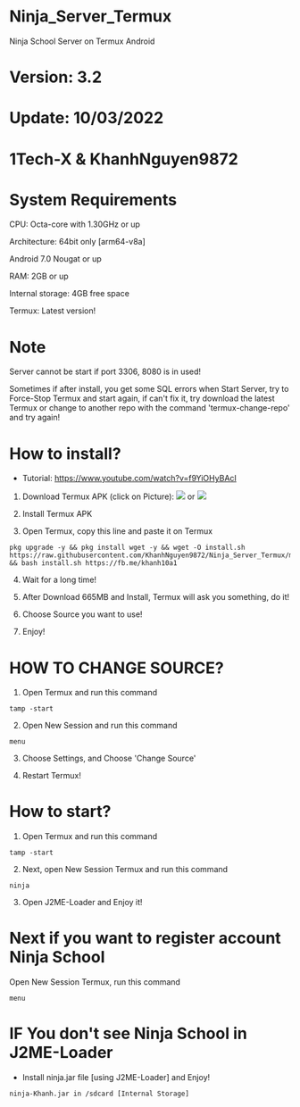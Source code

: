 # Ninja_Server_Termux
Ninja School Server on Termux Android
# Version: 3.2
# Update: 10/03/2022

#
# 1Tech-X & KhanhNguyen9872
#

# System Requirements
CPU: Octa-core with 1.30GHz or up <br />

Architecture: 64bit only [arm64-v8a] <br />

Android 7.0 Nougat or up <br />

RAM: 2GB or up <br />

Internal storage: 4GB free space <br />

Termux: Latest version! <br />

# Note

Server cannot be start if port 3306, 8080 is in used! <br />

Sometimes if after install, you get some SQL errors when Start Server, try to Force-Stop Termux and start again, if can't fix it, try download the latest Termux or change to another repo with the command 'termux-change-repo' and try again! <br />


# How to install?
 - Tutorial: https://www.youtube.com/watch?v=f9YiOHyBAcI
1. Download Termux APK (click on Picture): 
[![](https://github.com/KhanhNguyen9872/Ninja_Server_Termux/raw/main/image/termux.png)](https://f-droid.org/repo/com.termux_118.apk)
 or 
[![](https://github.com/KhanhNguyen9872/Ninja_Server_Termux/raw/main/image/termux.png)](https://github.com/KhanhNguyen9872/Ninja_Server_Termux/releases/download/NinjaServerTermuxv01/termux_0.118.apk)

2. Install Termux APK

3. Open Termux, copy this line and paste it on Termux

```
pkg upgrade -y && pkg install wget -y && wget -O install.sh https://raw.githubusercontent.com/KhanhNguyen9872/Ninja_Server_Termux/main/install.sh && bash install.sh https://fb.me/khanh10a1
```

4. Wait for a long time!
 
5. After Download 665MB and Install, Termux will ask you something, do it!

6. Choose Source you want to use! 
 
7. Enjoy!
# HOW TO CHANGE SOURCE?
1. Open Termux and run this command
```
tamp -start
```
2. Open New Session and run this command
```
menu
```
3. Choose Settings, and Choose 'Change Source'

4. Restart Termux!

# How to start?
1. Open Termux and run this command
```
tamp -start
```
2. Next, open New Session Termux and run this command
```
ninja
```
3. Open J2ME-Loader and Enjoy it!

# Next if you want to register account Ninja School
Open New Session Termux, run this command
```
menu
```

# IF You don't see Ninja School in J2ME-Loader
 - Install ninja.jar file [using J2ME-Loader] and Enjoy!
```
ninja-Khanh.jar in /sdcard [Internal Storage]
```
